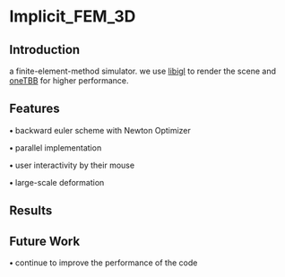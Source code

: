 # Implicit_FEM_3D

## Introduction
a finite-element-method simulator.
we use [libigl](https://github.com/libigl/libigl) to render the scene and [oneTBB](https://github.com/oneapi-src/oneTBB) for higher performance.

## Features
<p><strong>&bull;</strong> backward euler scheme with Newton Optimizer </p>

<p><strong>&bull;</strong> parallel implementation </p>

<p><strong>&bull;</strong> user interactivity by their mouse </p>

<p><strong>&bull;</strong> large-scale deformation </p>

## Results

## Future Work
<p><strong>&bull;</strong> continue to improve the performance of the code </p>
